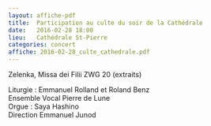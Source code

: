 ```yaml
---
layout: affiche-pdf
title:  Participation au culte du soir de la Cathédrale
date:   2016-02-28 18:00
lieu:   Cathédrale St-Pierre
categories: concert
affiche: 2016-02-28_culte_cathedrale.pdf
---
```


Zelenka, Missa dei Filii ZWG 20 (extraits)

Liturgie : Emmanuel Rolland et Roland Benz    
Ensemble Vocal Pierre de Lune    
Orgue : Saya Hashino    
Direction Emmanuel Junod    
